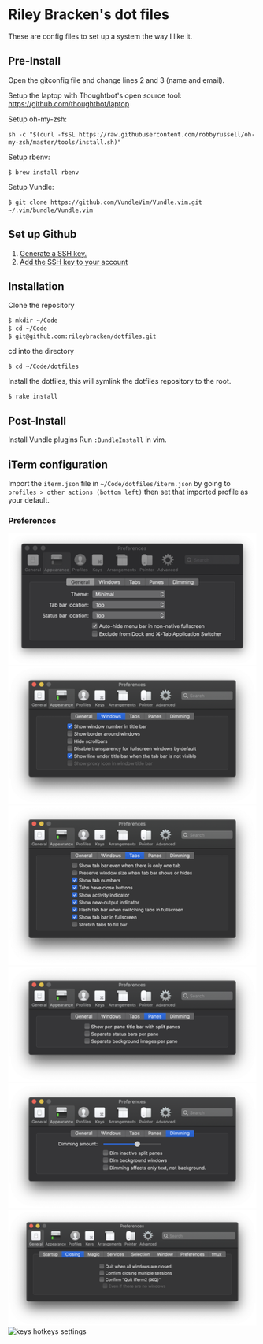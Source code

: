 # Riley Bracken's dot files

These are config files to set up a system the way I like it.

## Pre-Install

Open the gitconfig file and change lines 2 and 3 (name and email).

Setup the laptop with Thoughtbot's open source tool:
https://github.com/thoughtbot/laptop

Setup oh-my-zsh:

```
sh -c "$(curl -fsSL https://raw.githubusercontent.com/robbyrussell/oh-my-zsh/master/tools/install.sh)"
```

Setup rbenv:
```
$ brew install rbenv
```

Setup Vundle:

```
$ git clone https://github.com/VundleVim/Vundle.vim.git ~/.vim/bundle/Vundle.vim
```

## Set up Github
1. [Generate a SSH key.](https://docs.github.com/en/free-pro-team@latest/github/authenticating-to-github/generating-a-new-ssh-key-and-adding-it-to-the-ssh-agent)
2. [Add the SSH key to your account](https://docs.github.com/en/free-pro-team@latest/github/authenticating-to-github/adding-a-new-ssh-key-to-your-github-account)

## Installation
Clone the repository
```
$ mkdir ~/Code
$ cd ~/Code
$ git@github.com:rileybracken/dotfiles.git
```

cd into the directory
```
$ cd ~/Code/dotfiles
```

Install the dotfiles, this will symlink the dotfiles
repository to the root.
```
$ rake install
```

## Post-Install

Install Vundle plugins Run `:BundleInstall` in vim.

## iTerm configuration
Import the `iterm.json` file in `~/Code/dotfiles/iterm.json`
by going to `profiles > other actions (bottom left)` then
set that imported profile as your default.

### Preferences
![appearance general settings](https://github.com/rileybracken/dotfiles/blob/master/screenshots/appearance-general-settings.png?raw=true)
![appearance windows settings](https://github.com/rileybracken/dotfiles/blob/master/screenshots/appearance-windows-settings.png?raw=true)
![appearance tabs settings](https://github.com/rileybracken/dotfiles/blob/master/screenshots/appearance-tabs-settings.png?raw=true)
![appearance panes settings](https://github.com/rileybracken/dotfiles/blob/master/screenshots/appearance-panes-settings.png?raw=true)
![appearance dimming settings](https://github.com/rileybracken/dotfiles/blob/master/screenshots/appearance-dimming-settings.png?raw=true)
![general closing settings](https://github.com/rileybracken/dotfiles/blob/master/screenshots/general-closing-settings.png?raw=true)
![keys hotkeys settings](https://github.com/rileybracken/dotfiles/blob/master/screenshots/keys-hotkeys-settings.png?raw=true)

